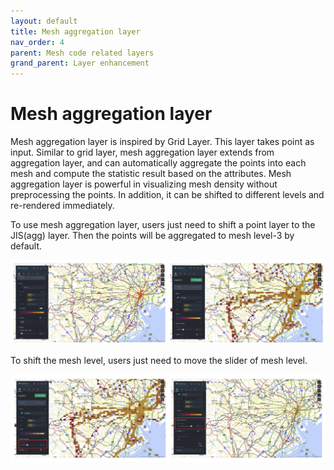 ```yaml
---
layout: default
title: Mesh aggregation layer
nav_order: 4
parent: Mesh code related layers
grand_parent: Layer enhancement
---
```


# Mesh aggregation layer

Mesh aggregation layer is inspired by Grid Layer. This layer takes point as input. Similar to grid layer, mesh aggregation layer extends from aggregation layer, and can automatically aggregate the points into each mesh and compute the statistic result based on the attributes. Mesh aggregation layer is powerful in visualizing mesh density without preprocessing the points. In addition, it can be shifted to different levels and re-rendered immediately.  

To use mesh aggregation layer, users just need to shift a point layer to the JIS(agg) layer. Then the points will be aggregated to mesh level-3 by default. 

![image](../images/point_mesh_agg.png)

To shift the mesh level, users just need to move the slider of mesh level.

![image](../images/mesh3_mesh5.png)



